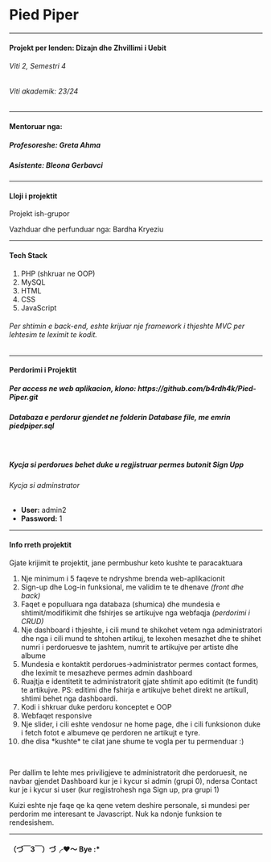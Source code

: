<h1>Pied Piper</h1>
<hr>
<h4>Projekt per lenden: Dizajn dhe Zhvillimi i Uebit</h2>
<h6>Viti 2, Semestri 4</h6>
<h6>Viti akademik: 23/24</h6>
<hr>
<h4>Mentoruar nga:</h4>
<h5>Profesoreshe: Greta Ahma</h5>
<h5>Asistente: Bleona Gerbavci</h5>
<hr>
<h4>Lloji i projektit</h4>
<p>Projekt ish-grupor</p>
<p>Vazhduar dhe perfunduar nga: Bardha Kryeziu</p>
<hr>
<h4>Tech Stack</h4>
<ol>
  <li>PHP (shkruar ne OOP)</li>
  <li>MySQL</li>
  <li>HTML</li>
  <li>CSS</li>
  <li>JavaScript</li>
</ol>
<h6>Per shtimin e back-end, eshte krijuar nje framework i thjeshte MVC per lehtesim te leximit te kodit.</h6>
<hr>
<h4>Perdorimi i Projektit</h4>
<h5>Per access ne web aplikacion, klono: <a>https://github.com/b4rdh4k/Pied-Piper.git</a></h5>
<h5>Databaza e perdorur gjendet ne folderin Database file, me emrin piedpiper.sql</h5>
<br>
<h5>Kycja si perdorues behet duke u regjistruar permes butonit <b>Sign Up</b>p</h5>
<h6>Kycja si adminstrator</h6>
<ul>
  <li><b>User:</b> admin2</li>
  <li><b>Password:</b> 1</li>
</ul>
<hr>
<h4>Info rreth projektit</h4>
<p>Gjate krijimit te projektit, jane permbushur keto kushte te paracaktuara</p>
<ol>
  <li>Nje minimum i 5 faqeve te ndryshme brenda web-aplikacionit</li>
  <li>Sign-up dhe Log-in funksional, me validim te te dhenave <i>(front dhe back)</i></li>
  <li>Faqet e populluara nga databaza (shumica) dhe mundesia e shtimit/modifikimit dhe fshirjes se artikujve nga webfaqja <i>(perdorimi i CRUD)</i></li>
  <li>Nje dashboard i thjeshte, i cili mund te shikohet vetem nga administratori dhe nga i cili mund te shtohen artikuj, te lexohen mesazhet dhe te shihet numri i perdoruesve te jashtem, numrit te artikujve per artiste dhe albume</li>
  <li>Mundesia e kontaktit perdorues->administrator permes contact formes, dhe leximit te mesazheve permes admin dashboard</li>
  <li>Ruajtja e identitetit te administratorit gjate shtimit apo editimit (te fundit) te artikujve. PS: editimi dhe fshirja e artikujve behet direkt ne artikull, shtimi behet nga dashboardi.</li>
  <li>Kodi i shkruar duke perdoru konceptet e OOP</li>
  <li>Webfaqet responsive</li>
  <li>Nje slider, i cili eshte vendosur ne home page, dhe i cili funksionon duke i fetch fotot e albumeve qe perdoren ne artikujt e tyre.</li>
  <li>dhe disa *kushte* te cilat jane shume te vogla per tu permenduar :)</li>
</ol>
<br>
<p>Per dallim te lehte mes priviligjeve te administratorit dhe perdoruesit, ne navbar gjendet Dashboard kur je i kycur si admin (grupi 0), ndersa Contact kur je i kycur si user (kur regjistrohesh nga Sign up, pra grupi 1)</p>
<p>Kuizi eshte nje faqe qe ka qene vetem deshire personale, si mundesi per perdorim me interesant te Javascript. Nuk ka ndonje funksion te rendesishem. </p>
<hr>
<h4><b>（づ￣3￣）づ╭❤️～</b> Bye :*</h4>
